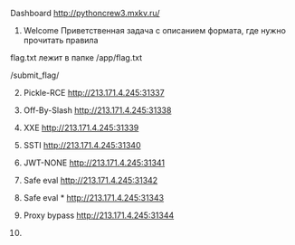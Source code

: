 Dashboard
http://pythoncrew3.mxkv.ru/


1. Welcome
Приветственная задача с описанием формата, где нужно прочитать правила

flag.txt лежит в папке /app/flag.txt

/submit_flag/

2. Pickle-RCE
http://213.171.4.245:31337

3. Off-By-Slash
http://213.171.4.245:31338

4. XXE
http://213.171.4.245:31339

5. SSTI
http://213.171.4.245:31340
   
6. JWT-NONE
http://213.171.4.245:31341

7. Safe eval
http://213.171.4.245:31342

8. Safe eval *
http://213.171.4.245:31343

9. Proxy bypass
http://213.171.4.245:31344

10.

